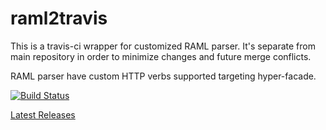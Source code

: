 # raml2travis

This is a travis-ci wrapper for customized RAML parser. It's separate from main repository in order to minimize changes and future merge conflicts.

RAML parser have custom HTTP verbs supported targeting hyper-facade.

[![Build Status](https://travis-ci.org/hypertino/raml2travis.svg?branch=master)](https://travis-ci.org/hypertino/raml2travis)

[ Latest Releases ](https://oss.sonatype.org/#nexus-search;gav~com.hypertino~raml-parser-2*~~~)
